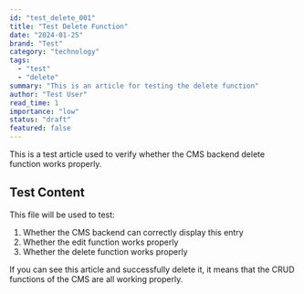 ```yaml
---
id: "test_delete_001"
title: "Test Delete Function"
date: "2024-01-25"
brand: "Test"
category: "technology"
tags:
  - "test"
  - "delete"
summary: "This is an article for testing the delete function"
author: "Test User"
read_time: 1
importance: "low"
status: "draft"
featured: false
---
```


This is a test article used to verify whether the CMS backend delete function works properly.

## Test Content

This file will be used to test:
1. Whether the CMS backend can correctly display this entry
2. Whether the edit function works properly
3. Whether the delete function works properly

If you can see this article and successfully delete it, it means that the CRUD functions of the CMS are all working properly.